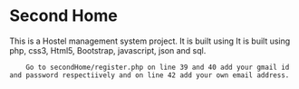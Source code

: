 # Second Home
This is a Hostel management system project. It is built using
        It is built using php, css3, Html5, Bootstrap, javascript, json and sql.

        Go to secondHome/register.php on line 39 and 40 add your gmail id and password respectiively and on line 42 add your own email address.
        
